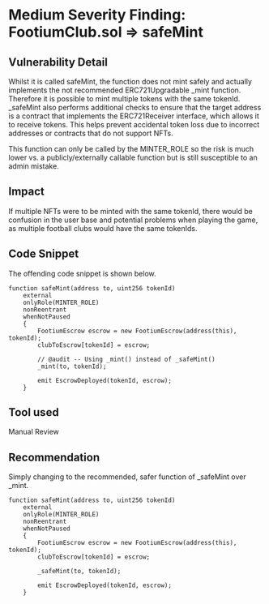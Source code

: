 # Medium Severity Finding: FootiumClub.sol => safeMint

## Vulnerability Detail
Whilst it is called safeMint, the function does not mint safely and actually implements the not recommended
ERC721Upgradable _mint function. Therefore it is possible to mint multiple tokens with the same tokenId.
_safeMint also performs additional checks to ensure that the target address is a contract that implements the
ERC721Receiver interface, which allows it to receive tokens. This helps prevent accidental token loss due to
incorrect addresses or contracts that do not support NFTs.

This function can only be called by the MINTER_ROLE so the risk is much lower vs. a publicly/externally
callable function but is still susceptible to an admin mistake.

## Impact
If multiple NFTs were to be minted with the same tokenId, there would be confusion in the user base and potential
problems when playing the game, as multiple football clubs would have the same tokenIds.

## Code Snippet
The offending code snippet is shown below.

```solidity
function safeMint(address to, uint256 tokenId)
    external
    onlyRole(MINTER_ROLE)
    nonReentrant
    whenNotPaused
    {
        FootiumEscrow escrow = new FootiumEscrow(address(this), tokenId);
        clubToEscrow[tokenId] = escrow;

        // @audit -- Using _mint() instead of _safeMint()
        _mint(to, tokenId);

        emit EscrowDeployed(tokenId, escrow);
    }
```
## Tool used
Manual Review

## Recommendation
Simply changing to the recommended, safer function of _safeMint over _mint.

```solidity
function safeMint(address to, uint256 tokenId)
    external
    onlyRole(MINTER_ROLE)
    nonReentrant
    whenNotPaused
    {
        FootiumEscrow escrow = new FootiumEscrow(address(this), tokenId);
        clubToEscrow[tokenId] = escrow;

        _safeMint(to, tokenId);

        emit EscrowDeployed(tokenId, escrow);
    }
```
